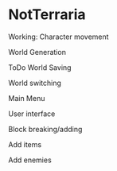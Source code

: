 # NotTerraria
Working:
  Character movement

World Generation
  
ToDo
  World Saving

World switching

Main Menu

User interface

Block breaking/adding

Add items

Add enemies
